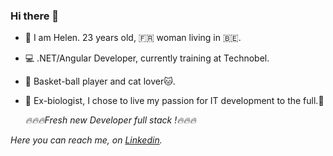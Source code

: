 ### Hi there 👋

* 👩 I am Helen. 23 years old, 🇫🇷 woman living in 🇧🇪. 
* 💻 .NET/Angular Developer, currently training at Technobel.
* 🏀 Basket-ball player and cat lover🐱.
* 🦋 Ex-biologist, I chose to live my passion for IT development to the full.🚀

  *🔥🔥🔥Fresh new Developer full stack !🔥🔥🔥*

*Here you can reach me, on [Linkedin](www.linkedin.com/in/hélène-léonard-c-angular-html-css-javascript-typesript-sql).*

<!--
**Helene-Pro/Helene-Pro** is a ✨ _special_ ✨ repository because its `README.md` (this file) appears on your GitHub profile.

Here are some ideas to get you started:

- 🔭 I’m currently working on ...
- 🌱 I’m currently learning ...
- 👯 I’m looking to collaborate on ...
- 🤔 I’m looking for help with ...
- 💬 Ask me about ...
- 📫 How to reach me: ...
- 😄 Pronouns: ...
- ⚡ Fun fact: ...
-->
